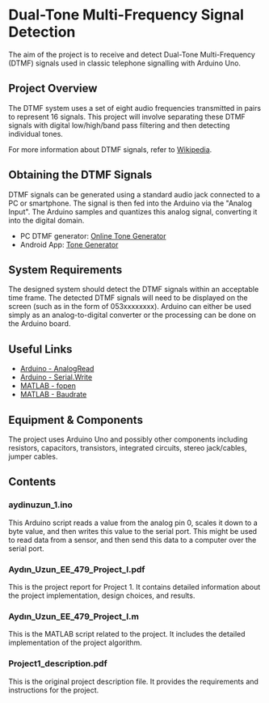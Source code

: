 # Dual-Tone Multi-Frequency Signal Detection
The aim of the project is to receive and detect Dual-Tone Multi-Frequency (DTMF) signals used in classic telephone signalling with Arduino Uno.

## Project Overview
The DTMF system uses a set of eight audio frequencies transmitted in pairs to represent 16 signals. This project will involve separating these DTMF signals with digital low/high/band pass filtering and then detecting individual tones.

For more information about DTMF signals, refer to [Wikipedia](https://en.wikipedia.org/wiki/Dual-tone_multi-frequency_signaling).

## Obtaining the DTMF Signals
DTMF signals can be generated using a standard audio jack connected to a PC or smartphone. The signal is then fed into the Arduino via the "Analog Input". The Arduino samples and quantizes this analog signal, converting it into the digital domain.

- PC DTMF generator: [Online Tone Generator](http://onlinetonegenerator.com/dtmf.html)
- Android App: [Tone Generator](https://play.google.com/store/apps/details?id=com.amknott.ToneGen)

## System Requirements
The designed system should detect the DTMF signals within an acceptable time frame. The detected DTMF signals will need to be displayed on the screen (such as in the form of 053xxxxxxxx). Arduino can either be used simply as an analog-to-digital converter or the processing can be done on the Arduino board.

## Useful Links
- [Arduino - AnalogRead](https://www.arduino.cc/en/Reference/AnalogRead)
- [Arduino - Serial.Write](https://www.arduino.cc/en/Serial/Write)
- [MATLAB - fopen](http://www.mathworks.com/help/matlab/ref/serial.fopen.html)
- [MATLAB - Baudrate](http://www.mathworks.com/help/matlab/matlab_external/baudrate.html)

## Equipment & Components
The project uses Arduino Uno and possibly other components including resistors, capacitors, transistors, integrated circuits, stereo jack/cables, jumper cables.

## Contents

### aydinuzun_1.ino

This Arduino script reads a value from the analog pin 0, scales it down to a byte value, and then writes this value to the serial port. This might be used to read data from a sensor, and then send this data to a computer over the serial port.

### Aydın_Uzun_EE_479_Project_I.pdf

This is the project report for Project 1. It contains detailed information about the project implementation, design choices, and results.

### Aydın_Uzun_EE_479_Project_I.m

This is the MATLAB script related to the project. It includes the detailed implementation of the project algorithm.

### Project1_description.pdf

This is the original project description file. It provides the requirements and instructions for the project.